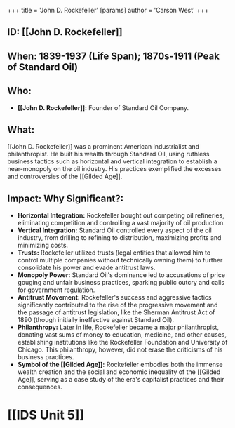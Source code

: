 +++
 title = 'John D. Rockefeller'
[params]
	author = 'Carson West'
+++
## ID: [[John D. Rockefeller]]

## When: 1839-1937 (Life Span);  1870s-1911 (Peak of Standard Oil)

## Who: 
* **[[John D. Rockefeller]]:** Founder of Standard Oil Company.

## What: 
[[John D. Rockefeller]] was a prominent American industrialist and philanthropist.  He built his wealth through Standard Oil, using ruthless business tactics such as horizontal and vertical integration to establish a near-monopoly on the oil industry. His practices exemplified the excesses and controversies of the [[Gilded Age]].

## Impact: Why Significant?:
* **Horizontal Integration:**  Rockefeller bought out competing oil refineries, eliminating competition and controlling a vast majority of oil production.
* **Vertical Integration:**  Standard Oil controlled every aspect of the oil industry, from drilling to refining to distribution, maximizing profits and minimizing costs.
* **Trusts:** Rockefeller utilized trusts (legal entities that allowed him to control multiple companies without technically owning them) to further consolidate his power and evade antitrust laws.
* **Monopoly Power:**  Standard Oil's dominance led to accusations of price gouging and unfair business practices, sparking public outcry and calls for government regulation.
* **Antitrust Movement:** Rockefeller's success and aggressive tactics significantly contributed to the rise of the progressive movement and the passage of antitrust legislation, like the Sherman Antitrust Act of 1890 (though initially ineffective against Standard Oil).
* **Philanthropy:**  Later in life, Rockefeller became a major philanthropist, donating vast sums of money to education, medicine, and other causes, establishing institutions like the Rockefeller Foundation and University of Chicago.  This philanthropy, however, did not erase the criticisms of his business practices.
* **Symbol of the [[Gilded Age]]:** Rockefeller embodies both the immense wealth creation and the social and economic inequality of the [[Gilded Age]], serving as a case study of the era's capitalist practices and their consequences.

# [[IDS Unit 5]]